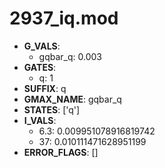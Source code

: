 # 2937_iq.mod

- **G_VALS**:
  - gqbar_q: 0.003
- **GATES**:
  - q: 1
- **SUFFIX**: q
- **GMAX_NAME**: gqbar_q
- **STATES**: ['q']
- **I_VALS**:
  - 6.3: 0.009951078916819742
  - 37: 0.010111471628951199
- **ERROR_FLAGS**: []
